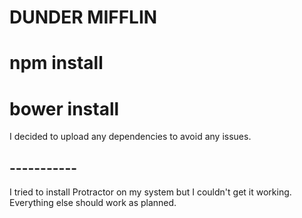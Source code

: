 # DUNDER MIFFLIN

# npm install

# bower install

I decided to upload any dependencies to avoid any issues.

## -----------

I tried to install Protractor on my system but I couldn't get it working.
Everything else should work as planned.

<br>
<img src="https://www.dropbox.com/s/ej2f68mfhu18cln/Screenshot%202018-11-22%2011.18.13.png?dl=0" alt="">
<br>
